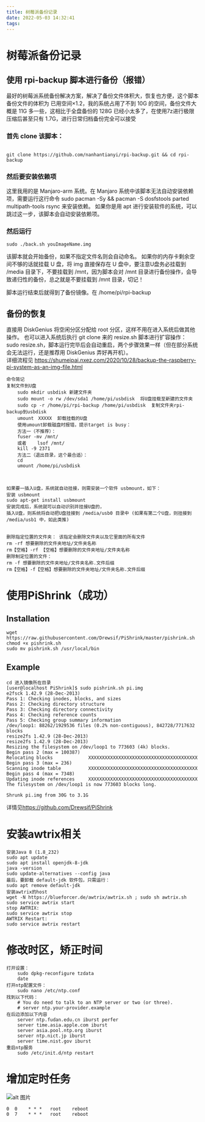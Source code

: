 ```yaml
---
title: 树莓派备份记录
date: 2022-05-03 14:32:41
tags:
---
```

# 树莓派备份记录
<!--more-->
## 使用 rpi-backup 脚本进行备份（报错）
最好的树莓派系统备份解决方案，解决了备份文件体积大，恢复也方便，这个脚本备份文件的体积为 已用空间×1.2，我的系统占用了不到 10G 的空间，备份文件大概是 11G 多一些，这相比于全盘备份的 128G 已经小太多了，在使用7z进行极限压缩后甚至只有 1.7G，进行日常归档备份完全可以接受
### 首先 clone 该脚本：
```

git clone https://github.com/nanhantianyi/rpi-backup.git && cd rpi-backup

```
### 然后要安装依赖项
这里我用的是 Manjaro-arm 系统。在 Manjaro 系统中该脚本无法自动安装依赖项，需要运行这行命令 sudo pacman -Sy && pacman -S dosfstools parted multipath-tools rsync 来安装依赖。
如果你是用 apt 进行安装软件的系统，可以跳过这一步，该脚本会自动安装依赖项。

### 然后运行 

```
sudo ./back.sh youImageName.img
```
该脚本就会开始备份，如果不指定文件名则会自动命名。
如果你的内存卡剩余空间不够的话就挂载 U 盘，将 img 直接保存在 U 盘中，要注意U盘务必挂载到 /media 目录下，不要挂载到 /mnt，因为脚本会对 /mnt 目录进行备份操作，会导致递归性的备份，总之就是不要挂载到 /mnt 目录，切记！

脚本运行结束后就得到了备份镜像。在 /home/pi/rpi-backup
## 备份的恢复
直接用 DiskGenius 将空闲分区分配给 root 分区，这样不用在进入系统后做其他操作。
也可以进入系统后执行 git clone 来的 resize.sh 脚本进行扩容操作：sudo resize.sh，脚本运行完毕后会自动重启，两个步骤效果一样（但在部分系统会无法运行，还是推荐用 DiskGenius 弄好再开机）。  
详细流程见
<https://shumeipai.nxez.com/2020/10/28/backup-the-raspberry-pi-system-as-an-img-file.html>
```
命令简记
复制文件到U盘 
    sudo mkdir usbdisk 新建文件夹
    sudo mount -o rw /dev/sda1 /home/pi/usbdisk  将U盘挂载至新建的文件夹
    sudo cp -r /home/pi/rpi-backup /home/pi/usbdisk  复制文件夹rpi-backup到usbdisk
    umount　XXXXX  卸载挂载的U盘
    使用umount卸载磁盘时报错，提示target is busy：
    方法一（不推荐）：
    fuser -mv /mnt/  
    或者    lsof /mnt/
    kill -9 2371
    方法二（退出目录，这个最合适）：
    cd 
    umount /home/pi/usbdisk


    
如果要一插入U盘，系统就自动挂接，则需安装一个软件 usbmount，如下：
安装 usbmount
sudo apt-get install usbmount
安装完成后，系统就可以自动识别并挂接U盘的，
插入U盘，则系统将自动把U盘挂接到 /media/usb0 目录中 (如果有第二个U盘，则挂接到 /media/usb1 中，如此类推)


删除指定位置的文件夹： 该指定会删除文件夹以及它里面的所有文件
rm -rf 想要删除的文件夹地址/文件夹名称
rm【空格】-rf 【空格】想要删除的文件夹地址/文件夹名称
删除制定位置的文件：
rm -f 想要删除的文件夹地址/文件夹名称.文件后缀
rm【空格】-f【空格】想要删除的文件夹地址/文件夹名称.文件后缀
```
# 使用PiShrink（成功）
## Installation
```
wget https://raw.githubusercontent.com/Drewsif/PiShrink/master/pishrink.sh
chmod +x pishrink.sh
sudo mv pishrink.sh /usr/local/bin
```
## Example
```
cd 进入镜像所在目录
[user@localhost PiShrink]$ sudo pishrink.sh pi.img
e2fsck 1.42.9 (28-Dec-2013)
Pass 1: Checking inodes, blocks, and sizes
Pass 2: Checking directory structure
Pass 3: Checking directory connectivity
Pass 4: Checking reference counts
Pass 5: Checking group summary information
/dev/loop1: 88262/1929536 files (0.2% non-contiguous), 842728/7717632 blocks
resize2fs 1.42.9 (28-Dec-2013)
resize2fs 1.42.9 (28-Dec-2013)
Resizing the filesystem on /dev/loop1 to 773603 (4k) blocks.
Begin pass 2 (max = 100387)
Relocating blocks             XXXXXXXXXXXXXXXXXXXXXXXXXXXXXXXXXXXXXXXX
Begin pass 3 (max = 236)
Scanning inode table          XXXXXXXXXXXXXXXXXXXXXXXXXXXXXXXXXXXXXXXX
Begin pass 4 (max = 7348)
Updating inode references     XXXXXXXXXXXXXXXXXXXXXXXXXXXXXXXXXXXXXXXX
The filesystem on /dev/loop1 is now 773603 blocks long.

Shrunk pi.img from 30G to 3.1G
```
详情见<https://github.com/Drewsif/PiShrink>
# 安装awtrix相关
```
安装Java 8 (1.8_232)
sudo apt update
sudo apt install openjdk-8-jdk
java -version
sudo update-alternatives --config java
最后，要卸载 default-jdk 软件包，只需运行：
sudo apt remove default-jdk
安装awtrix的host
wget -N https://blueforcer.de/awtrix/awtrix.sh ; sudo sh awtrix.sh
sudo service awtrix start
stop AWTRIX:
sudo service awtrix stop 
AWTRIX Restart:
sudo service awtrix restart
```
# 修改时区，矫正时间
```
打开设置：
    sudo dpkg-reconfigure tzdata
    date
打开ntp配置文件：
    sudo nano /etc/ntp.conf
找到以下代码：
    # You do need to talk to an NTP server or two (or three).
    # server ntp.your-provider.example
在后边添加以下内容
    server ntp.fudan.edu.cn iburst perfer
    server time.asia.apple.com iburst
    server asia.pool.ntp.org iburst
    server ntp.nict.jp iburst
    server time.nist.gov iburst
重启ntp服务
    sudo /etc/init.d/ntp restart
```
# 增加定时任务
![alt 图片](https://img-blog.csdnimg.cn/2020062621515630.png?x-oss-process=image/watermark,type_ZmFuZ3poZW5naGVpdGk,shadow_10,text_aHR0cHM6Ly9ibG9nLmNzZG4ubmV0L3dlaXhpbl80NzMyNjczNQ==,size_16,color_FFFFFF,t_70)
```
0  0    * * *   root    reboot
0  7    * * *   root    reboot
```